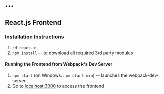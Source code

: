 # ...

## React.js Frontend

### Installation Instructions

1. `cd react-ui`
1. `npm install` -- to download all required 3rd party modules

#### Running the Frontend from Webpack's Dev Server

1. `npm start` (on Windows: `npm start-win`) -- launches the webpack-dev-server
1. Go to [localhost:3000](http://localhost:3000) to access the frontend
